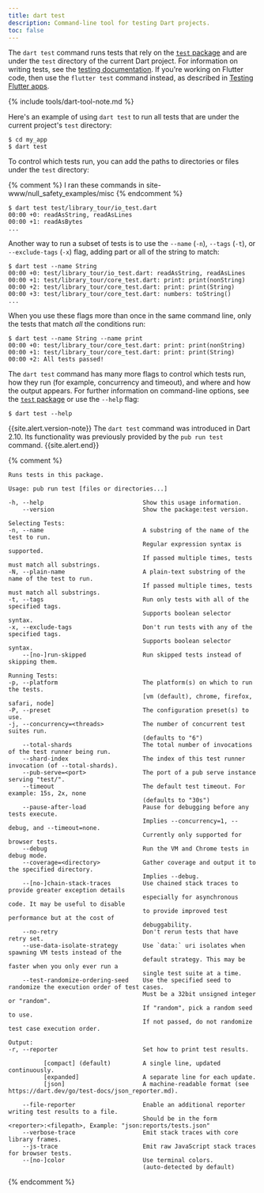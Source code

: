 ```yaml
---
title: dart test
description: Command-line tool for testing Dart projects.
toc: false
---
```


The `dart test` command runs tests that
rely on the [`test` package][] and
are under the `test` directory of the current Dart project.
For information on writing tests, see the 
[testing documentation][].
If you're working on Flutter code, then use the `flutter test` command instead,
as described in [Testing Flutter apps][].

[testing documentation]: /guides/testing
[`test` package]: {{site.pub-pkg}}/test
[Testing Flutter apps]: {{site.flutter}}/docs/testing

{% include tools/dart-tool-note.md %}

Here's an example of using `dart test` to run all tests
that are under the current project's `test` directory:

```terminal
$ cd my_app
$ dart test
```

To control which tests run, you can add the paths to
directories or files under the `test` directory:

{% comment %}
  I ran these commands in site-www/null_safety_examples/misc
{% endcomment %}

```terminal
$ dart test test/library_tour/io_test.dart
00:00 +0: readAsString, readAsLines
00:00 +1: readAsBytes
...
```

Another way to run a subset of tests is to use the `--name` (`-n`),
`--tags` (`-t`), or `--exclude-tags` (`-x`) flag,
adding part or all of the string to match:

```terminal
$ dart test --name String
00:00 +0: test/library_tour/io_test.dart: readAsString, readAsLines
00:00 +1: test/library_tour/core_test.dart: print: print(nonString)
00:00 +2: test/library_tour/core_test.dart: print: print(String)
00:00 +3: test/library_tour/core_test.dart: numbers: toString()
...
```

When you use these flags more than once in the same command line,
only the tests that match _all_ the conditions run:

```terminal
$ dart test --name String --name print
00:00 +0: test/library_tour/core_test.dart: print: print(nonString)
00:00 +1: test/library_tour/core_test.dart: print: print(String)
00:00 +2: All tests passed!
```

The `dart test` command has many more flags to control
which tests run,
how they run (for example, concurrency and timeout), and
where and how the output appears.
For further information on command-line options,
see the [`test` package] or
use the `--help` flag:

```terminal
$ dart test --help
```

{{site.alert.version-note}}
  The `dart test` command was introduced in Dart 2.10.
  Its functionality was previously provided by
  the `pub run test` command.
{{site.alert.end}}

{% comment %}
```
Runs tests in this package.

Usage: pub run test [files or directories...]

-h, --help                            Show this usage information.
    --version                         Show the package:test version.

Selecting Tests:
-n, --name                            A substring of the name of the test to run.
                                      Regular expression syntax is supported.
                                      If passed multiple times, tests must match all substrings.
-N, --plain-name                      A plain-text substring of the name of the test to run.
                                      If passed multiple times, tests must match all substrings.
-t, --tags                            Run only tests with all of the specified tags.
                                      Supports boolean selector syntax.
-x, --exclude-tags                    Don't run tests with any of the specified tags.
                                      Supports boolean selector syntax.
    --[no-]run-skipped                Run skipped tests instead of skipping them.

Running Tests:
-p, --platform                        The platform(s) on which to run the tests.
                                      [vm (default), chrome, firefox, safari, node]
-P, --preset                          The configuration preset(s) to use.
-j, --concurrency=<threads>           The number of concurrent test suites run.
                                      (defaults to "6")
    --total-shards                    The total number of invocations of the test runner being run.
    --shard-index                     The index of this test runner invocation (of --total-shards).
    --pub-serve=<port>                The port of a pub serve instance serving "test/".
    --timeout                         The default test timeout. For example: 15s, 2x, none
                                      (defaults to "30s")
    --pause-after-load                Pause for debugging before any tests execute.
                                      Implies --concurrency=1, --debug, and --timeout=none.
                                      Currently only supported for browser tests.
    --debug                           Run the VM and Chrome tests in debug mode.
    --coverage=<directory>            Gather coverage and output it to the specified directory.
                                      Implies --debug.
    --[no-]chain-stack-traces         Use chained stack traces to provide greater exception details
                                      especially for asynchronous code. It may be useful to disable
                                      to provide improved test performance but at the cost of
                                      debuggability.
    --no-retry                        Don't rerun tests that have retry set.
    --use-data-isolate-strategy       Use `data:` uri isolates when spawning VM tests instead of the
                                      default strategy. This may be faster when you only ever run a
                                      single test suite at a time.
    --test-randomize-ordering-seed    Use the specified seed to randomize the execution order of test cases.
                                      Must be a 32bit unsigned integer or "random".
                                      If "random", pick a random seed to use.
                                      If not passed, do not randomize test case execution order.

Output:
-r, --reporter                        Set how to print test results.

          [compact] (default)         A single line, updated continuously.
          [expanded]                  A separate line for each update.
          [json]                      A machine-readable format (see https://dart.dev/go/test-docs/json_reporter.md).

    --file-reporter                   Enable an additional reporter writing test results to a file.
                                      Should be in the form <reporter>:<filepath>, Example: "json:reports/tests.json"
    --verbose-trace                   Emit stack traces with core library frames.
    --js-trace                        Emit raw JavaScript stack traces for browser tests.
    --[no-]color                      Use terminal colors.
                                      (auto-detected by default)
```
{% endcomment %}
